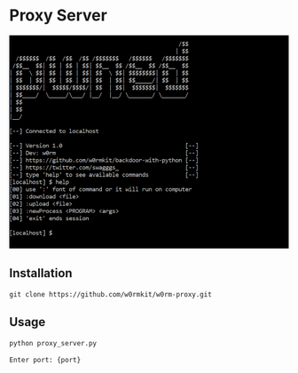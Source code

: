 
# Proxy Server
![alt text](https://github.com/w0rmkit/backdoor-with-python/blob/master/pwned.png)

## Installation

```
git clone https://github.com/w0rmkit/w0rm-proxy.git
```

## Usage


```
python proxy_server.py
```


```
Enter port: {port}
```

